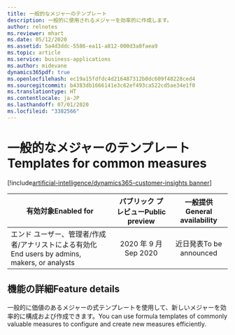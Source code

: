 ```yaml
---
title: 一般的なメジャーのテンプレート
description: 一般的に使用されるメジャーを効率的に作成します。
author: relnotes
ms.reviewer: mhart
ms.date: 05/12/2020
ms.assetid: 5a4d3ddc-5586-ea11-a812-000d3a8faea9
ms.topic: article
ms.service: business-applications
ms.author: midevane
dynamics365pdf: true
ms.openlocfilehash: ec19a15fdfdc4d216487312b0dc609f48228ced4
ms.sourcegitcommit: b4383db1666141e3c62ef493ca522cd5ae34e1f0
ms.translationtype: HT
ms.contentlocale: ja-JP
ms.lasthandoff: 07/01/2020
ms.locfileid: "3382566"
---
```

# <a name="templates-for-common-measures"></a><span data-ttu-id="fbe41-103">一般的なメジャーのテンプレート</span><span class="sxs-lookup"><span data-stu-id="fbe41-103">Templates for common measures</span></span>
[!include[artificial-intelligence/dynamics365-customer-insights banner](../includes/artificial-intelligence/dynamics365-customer-insights.md)]

| <span data-ttu-id="fbe41-104">有効対象</span><span class="sxs-lookup"><span data-stu-id="fbe41-104">Enabled for</span></span>    |  <span data-ttu-id="fbe41-105">パブリック プレビュー</span><span class="sxs-lookup"><span data-stu-id="fbe41-105">Public preview</span></span> | <span data-ttu-id="fbe41-106">一般提供</span><span class="sxs-lookup"><span data-stu-id="fbe41-106">General availability</span></span> | 
| ---------- | :----------: |:----------: |
|<span data-ttu-id="fbe41-107">エンド ユーザー、管理者/作成者/アナリストによる有効化</span><span class="sxs-lookup"><span data-stu-id="fbe41-107">End users by admins, makers, or analysts</span></span>|<span data-ttu-id="fbe41-108">2020 年 9 月</span><span class="sxs-lookup"><span data-stu-id="fbe41-108">Sep 2020</span></span>| <span data-ttu-id="fbe41-109">近日発表</span><span class="sxs-lookup"><span data-stu-id="fbe41-109">To be announced</span></span>|






## <a name="feature-details"></a><span data-ttu-id="fbe41-110">機能の詳細</span><span class="sxs-lookup"><span data-stu-id="fbe41-110">Feature details</span></span>
<!--feature detail start -->
<span data-ttu-id="fbe41-111">一般的に価値のあるメジャーの式テンプレートを使用して、新しいメジャーを効率的に構成および作成できます。</span><span class="sxs-lookup"><span data-stu-id="fbe41-111">You can use formula templates of commonly valuable measures to configure and create new measures efficiently.</span></span>
<!--feature detail end -->









